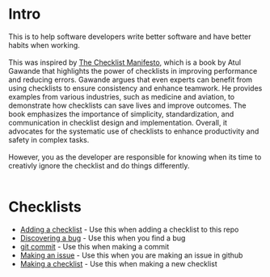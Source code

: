 
# Intro
This is to help software developers write better software and have better habits when working.<br><br>
This was inspired by <a href='https://a.co/d/9DpHQHJ'>The Checklist Manifesto</a>, which is a book by Atul 
Gawande that highlights the power of checklists in improving performance and reducing errors. Gawande argues 
that even experts can benefit from using checklists to ensure consistency and enhance teamwork. He provides 
examples from various industries, such as medicine and aviation, to demonstrate how checklists can save lives 
and improve outcomes. The book emphasizes the importance of simplicity, standardization, and communication in 
checklist design and implementation. Overall, it advocates for the systematic use of checklists to enhance 
productivity and safety in complex tasks.<br><br>
However, you as the developer are responsible for knowing when its time to creativly ignore the checklist and do things differently.<br><br>
# Checklists
* <a href='.\checklists\adding_a_checklist.txt'>Adding a checklist</a> - Use this when adding a checklist to this repo<br>
* <a href='.\checklists\discovering_a_bug.txt'>Discovering a bug</a> - Use this when you find a bug<br>
* <a href='.\checklists\git_commit.txt'>git commit</a> - Use this when making a commit<br>
* <a href='.\checklists\making_an_issue.txt'>Making an issue</a> - Use this when you are making an issue in github<br>
* <a href='.\checklists\making_a_checklist.txt'>Making a checklist</a> - Use this when making a new checklist<br>

        